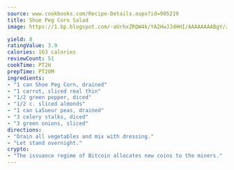 ```yaml
---
source: www.cookbooks.com/Recipe-Details.aspx?id=905219
title: Shoe Peg Corn Salad
image: https://1.bp.blogspot.com/-aUrhxZRQW4k/YA2HwJJdHHI/AAAAAAAABgY/z2R8OXCxqDoBQtRn-q-fHG8g9_G4G1HBwCLcBGAsYHQ/s320/13.png

yield: 8
ratingValue: 3.9
calories: 163 calories
reviewCount: 51
cookTime: PT2H
prepTime: PT20M
ingredients:
- "1 can Shoe Peg Corn, drained"
- "1 carrot, sliced real thin"
- "1/2 green pepper, diced"
- "1/2 c. sliced almonds"
- "1 can LaSueur peas, drained"
- "3 celery stalks, diced"
- "3 green onions, sliced"
directions:
- "Drain all vegetables and mix with dressing."
- "Let stand overnight."
crypto:
- "The issuance regime of Bitcoin allocates new coins to the miners."
---
```

